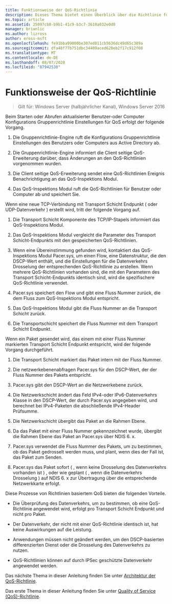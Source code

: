 ```yaml
---
title: Funktionsweise der QoS-Richtlinie
description: Dieses Thema bietet einen Überblick über die Richtlinie für Quality of Service (QoS), mit der Sie Gruppenrichtlinie die Bandbreite von Netzwerk Datenverkehr für bestimmte Anwendungen und Dienste in Windows Server 2016 priorisieren können.
ms.topic: article
ms.assetid: 25097cb8-b9b1-41c9-b3c7-3610a032e0d8
manager: brianlic
ms.author: lizross
author: eross-msft
ms.openlocfilehash: fe91bba99000be307ed011cb5636dc49d65c389a
ms.sourcegitcommit: dfa48f77b751dbc34409aced628eb2f17c912f08
ms.translationtype: MT
ms.contentlocale: de-DE
ms.lasthandoff: 08/07/2020
ms.locfileid: "87942530"
---
```

# <a name="how-qos-policy-works"></a>Funktionsweise der QoS-Richtlinie

>Gilt für: Windows Server (halbjährlicher Kanal), Windows Server 2016

Beim Starten oder Abrufen aktualisierter Benutzer-oder Computer Konfigurations Gruppenrichtlinie Einstellungen für QoS erfolgt der folgende Vorgang.

1. Die Gruppenrichtlinie-Engine ruft die Konfigurations Gruppenrichtlinie Einstellungen des Benutzers oder Computers aus Active Directory ab.

2. Die Gruppenrichtlinie-Engine informiert die Client seitige QoS-Erweiterung darüber, dass Änderungen an den QoS-Richtlinien vorgenommen wurden.

3. Die Client seitige QoS-Erweiterung sendet eine QoS-Richtlinien Ereignis Benachrichtigung an das QoS-Inspektions Modul.

4. Das QoS-Inspektions Modul ruft die QoS-Richtlinien für Benutzer oder Computer ab und speichert Sie.

Wenn eine neue TCP-Verbindung mit Transport Schicht Endpunkt \( oder UDP-Datenverkehr \) erstellt wird, tritt der folgende Vorgang auf.

1. Die Transport Schicht Komponente des TCP/IP-Stapels informiert das QoS-Inspektions Modul.

2. Das QoS-Inspektions Modul vergleicht die Parameter des Transport Schicht-Endpunkts mit den gespeicherten QoS-Richtlinien.

3. Wenn eine Übereinstimmung gefunden wird, kontaktiert das QoS-Inspektions Modul Pacer.sys, um einen Flow, eine Datenstruktur, die den DSCP-Wert enthält, und die Einstellungen für die Datenverkehrs Drosselung der entsprechenden QoS-Richtlinie zu erstellen. Wenn mehrere QoS-Richtlinien vorhanden sind, die mit den Parametern des Transport Schicht-Endpunkts identisch sind, wird die spezifischere QoS-Richtlinie verwendet.

4. Pacer.sys speichert den Flow und gibt eine Fluss Nummer zurück, die dem Fluss zum QoS-Inspektions Modul entspricht.

5. Das QoS-Inspektions Modul gibt die Fluss Nummer an die Transport Schicht zurück.

6. Die Transportschicht speichert die Fluss Nummer mit dem Transport Schicht Endpunkt.

Wenn ein Paket gesendet wird, das einem mit einer Fluss Nummer markierten Transport Schicht Endpunkt entspricht, wird der folgende Vorgang durchgeführt.

1. Die Transport Schicht markiert das Paket intern mit der Fluss Nummer.

2. Die netzwerkebenenabfragen Pacer.sys für den DSCP-Wert, der der Fluss Nummer des Pakets entspricht.

3. Pacer.sys gibt den DSCP-Wert an die Netzwerkebene zurück.

4. Die Netzwerkschicht ändert das Feld IPv4-oder IPv6-Datenverkehrs Klasse in den DSCP-Wert, der durch Pacer.sys angegeben wird, und berechnet bei IPv4-Paketen die abschließende IPv4-Header Prüfsumme.

5. Die Netzwerkschicht übergibt das Paket an die Rahmen Ebene.

6. Da das Paket mit einer Fluss Nummer gekennzeichnet wurde, übergibt die Rahmen Ebene das Paket an Pacer.sys über NDIS 6. x.

7. Pacer.sys verwendet die Fluss Nummer des Pakets, um zu bestimmen, ob das Paket gedrosselt werden muss, und plant, wenn dies der Fall ist, das Paket zum Senden.

8. Pacer.sys das Paket sofort \( , wenn keine Drosselung des Datenverkehrs vorhanden ist \) , oder wie geplant \( , wenn die Datenverkehrs Drosselung \) auf NDIS 6. x zur Übertragung über die entsprechende Netzwerkkarte erfolgt.

Diese Prozesse von Richtlinien basiertem QoS bieten die folgenden Vorteile.

- Die Überprüfung des Datenverkehrs, um zu bestimmen, ob eine QoS-Richtlinie angewendet wird, erfolgt pro Transport Schicht Endpunkt und nicht pro Paket.

- Der Datenverkehr, der nicht mit einer QoS-Richtlinie identisch ist, hat keine Auswirkungen auf die Leistung.

- Anwendungen müssen nicht geändert werden, um den DSCP-basierten differenzierten Dienst oder die Drosselung des Datenverkehrs zu nutzen.

- QoS-Richtlinien können auf durch IPSec geschützte Datenverkehr angewendet werden.

Das nächste Thema in dieser Anleitung finden Sie unter [Architektur der QoS-Richtlinie](qos-policy-architecture.md).

Das erste Thema in dieser Anleitung finden Sie unter [Quality of Service (QoS)-Richtlinie](qos-policy-top.md).
